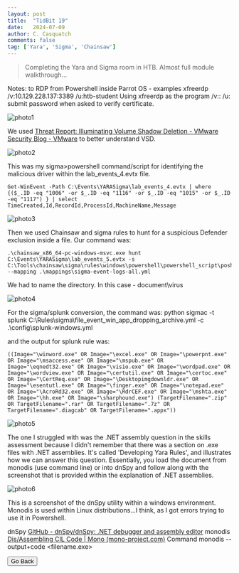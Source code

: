 ```yaml
---
layout: post
title:  "TidBit 19"
date:   2024-07-09
author: C. Casquatch
comments: false
tag: ['Yara', 'Sigma', 'Chainsaw']
---
```


> Completing the Yara and Sigma room in HTB. Almost full module walkthrough...


Notes:
to RDP from Powershell inside Parrot OS - examples
xfreerdp /v:10.129.228.137:3389 /u:htb-student
Using xfreerdp as the program
/v:<server>:<port>
/u:<username>
submit password when asked to verify certificate. 

![photo1](https://github.com/CyberCasquatch/cybercasquatch.github.io/blob/main/assets/images/19/Picture1.png)
 
We used [Threat Report: Illuminating Volume Shadow Deletion - VMware Security Blog - VMware](https://blogs.vmware.com/security/2022/09/threat-report-illuminating-volume-shadow-deletion.html) to better understand VSD.

![photo2](https://github.com/CyberCasquatch/cybercasquatch.github.io/blob/main/assets/images/19/Picture2.png)

This was my sigma>powershell command/script for identifying the malicious driver within the lab_events_4.evtx file. 
```
Get-WinEvent -Path C:\Events\YARASigma\lab_events_4.evtx | where {($_.ID -eq "1006" -or $_.ID -eq "1116" -or $_.ID -eq "1015" -or $_.ID -eq "1117") } | select TimeCreated,Id,RecordId,ProcessId,MachineName,Message
```

![photo3](https://github.com/CyberCasquatch/cybercasquatch.github.io/blob/main/assets/images/19/Picture3.png)

Then we used Chainsaw and sigma rules to hunt for a suspicious Defender exclusion inside a file.
Our command was: 
```
.\chainsaw_x86_64-pc-windows-msvc.exe hunt C:\Events\YARASigma\lab_events_5.evtx -s C:\Tools\chainsaw\sigma\rules\windows\powershell\powershell_script\posh_ps_win_defender_exclusions_added.yml --mapping .\mappings\sigma-event-logs-all.yml
```
We had to name the directory. In this case - document\virus

![photo4](https://github.com/CyberCasquatch/cybercasquatch.github.io/blob/main/assets/images/19/Picture4.png)

For the sigma/splunk conversion, the command was: python sigmac -t splunk C:\Rules\sigma\file_event_win_app_dropping_archive.yml -c .\config\splunk-windows.yml

and the output for splunk rule was: 
```
((Image="\winword.exe" OR Image="\excel.exe" OR Image="\powerpnt.exe" OR Image="\msaccess.exe" OR Image="\mspub.exe" OR Image="\eqnedt32.exe" OR Image="\visio.exe" OR Image="\wordpad.exe" OR Image="\wordview.exe" OR Image="\certutil.exe" OR Image="\certoc.exe" OR Image="\CertReq.exe" OR Image="\Desktopimgdownldr.exe" OR Image="\esentutl.exe" OR Image="\finger.exe" OR Image="\notepad.exe" OR Image="\AcroRd32.exe" OR Image="\RdrCEF.exe" OR Image="\mshta.exe" OR Image="\hh.exe" OR Image="\sharphound.exe") (TargetFilename=".zip" OR TargetFilename=".rar" OR TargetFilename=".7z" OR TargetFilename=".diagcab" OR TargetFilename=".appx"))
```

![photo5](https://github.com/CyberCasquatch/cybercasquatch.github.io/blob/main/assets/images/19/Picture5.png)

The one I struggled with was the .NET assembly question in the skills assessment because I didn't remember that there was a section on .exe files with .NET assemblies. It's called 'Developing Yara Rules', and illustrates how we can answer this question. 
Essentially, you load the document from monodis (use command line) or into dnSpy and follow along with the screenshot that is provided within the explanation of .NET assemblies. 

![photo6](https://github.com/CyberCasquatch/cybercasquatch.github.io/blob/main/assets/images/19/Picture6.png)

This is a screenshot of the dnSpy utility within a windows environment. Monodis is used within Linux distributions...I think, as I got errors trying to use it in Powershell. 

dnSpy [GitHub - dnSpy/dnSpy: .NET debugger and assembly editor](https://github.com/dnSpy/dnSpy)
monodis [Dis/Assembling CIL Code | Mono (mono-project.com)](https://www.mono-project.com/docs/tools+libraries/tools/monodis/) Command monodis --output+code <filename.exe>

<button onclick="history.back()">Go Back</button>
